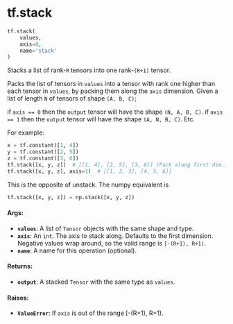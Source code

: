 <div itemscope itemtype="http://developers.google.com/ReferenceObject">
<meta itemprop="name" content="tf.stack" />
<meta itemprop="path" content="Stable" />
</div>

# tf.stack

``` python
tf.stack(
    values,
    axis=0,
    name='stack'
)
```

Stacks a list of rank-`R` tensors into one rank-`(R+1)` tensor.

Packs the list of tensors in `values` into a tensor with rank one higher than
each tensor in `values`, by packing them along the `axis` dimension.
Given a list of length `N` of tensors of shape `(A, B, C)`;

if `axis == 0` then the `output` tensor will have the shape `(N, A, B, C)`.
if `axis == 1` then the `output` tensor will have the shape `(A, N, B, C)`.
Etc.

For example:

```python
x = tf.constant([1, 4])
y = tf.constant([2, 5])
z = tf.constant([3, 6])
tf.stack([x, y, z])  # [[1, 4], [2, 5], [3, 6]] (Pack along first dim.)
tf.stack([x, y, z], axis=1)  # [[1, 2, 3], [4, 5, 6]]
```

This is the opposite of unstack.  The numpy equivalent is

```python
tf.stack([x, y, z]) = np.stack([x, y, z])
```

#### Args:

* <b>`values`</b>: A list of `Tensor` objects with the same shape and type.
* <b>`axis`</b>: An `int`. The axis to stack along. Defaults to the first dimension.
    Negative values wrap around, so the valid range is `[-(R+1), R+1)`.
* <b>`name`</b>: A name for this operation (optional).


#### Returns:

* <b>`output`</b>: A stacked `Tensor` with the same type as `values`.


#### Raises:

* <b>`ValueError`</b>: If `axis` is out of the range [-(R+1), R+1).